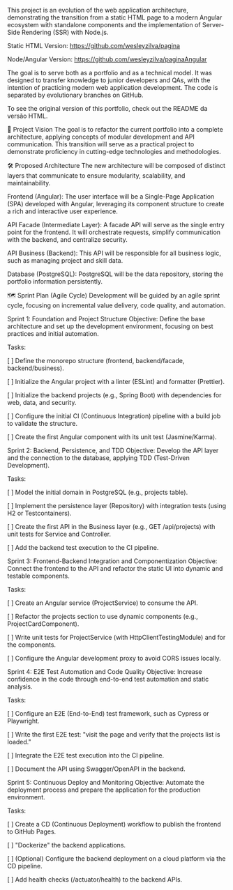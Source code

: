 This project is an evolution of the web application architecture, demonstrating the transition from a static HTML page to a modern Angular ecosystem with standalone components and the implementation of Server-Side Rendering (SSR) with Node.js.

Static HTML Version: https://github.com/wesleyzilva/pagina

Node/Angular Version: https://github.com/wesleyzilva/paginaAngular

The goal is to serve both as a portfolio and as a technical model. It was designed to transfer knowledge to junior developers and QAs, with the intention of practicing modern web application development. The code is separated by evolutionary branches on GitHub.

To see the original version of this portfolio, check out the README da versão HTML.

🚀 Project Vision
The goal is to refactor the current portfolio into a complete architecture, applying concepts of modular development and API communication. This transition will serve as a practical project to demonstrate proficiency in cutting-edge technologies and methodologies.

🛠️ Proposed Architecture
The new architecture will be composed of distinct layers that communicate to ensure modularity, scalability, and maintainability.

Frontend (Angular): The user interface will be a Single-Page Application (SPA) developed with Angular, leveraging its component structure to create a rich and interactive user experience.

API Facade (Intermediate Layer): A facade API will serve as the single entry point for the frontend. It will orchestrate requests, simplify communication with the backend, and centralize security.

API Business (Backend): This API will be responsible for all business logic, such as managing project and skill data.

Database (PostgreSQL): PostgreSQL will be the data repository, storing the portfolio information persistently.

🗺️ Sprint Plan (Agile Cycle)
Development will be guided by an agile sprint cycle, focusing on incremental value delivery, code quality, and automation.

Sprint 1: Foundation and Project Structure
Objective: Define the base architecture and set up the development environment, focusing on best practices and initial automation.

Tasks:

[ ] Define the monorepo structure (frontend, backend/facade, backend/business).

[ ] Initialize the Angular project with a linter (ESLint) and formatter (Prettier).

[ ] Initialize the backend projects (e.g., Spring Boot) with dependencies for web, data, and security.

[ ] Configure the initial CI (Continuous Integration) pipeline with a build job to validate the structure.

[ ] Create the first Angular component with its unit test (Jasmine/Karma).

Sprint 2: Backend, Persistence, and TDD
Objective: Develop the API layer and the connection to the database, applying TDD (Test-Driven Development).

Tasks:

[ ] Model the initial domain in PostgreSQL (e.g., projects table).

[ ] Implement the persistence layer (Repository) with integration tests (using H2 or Testcontainers).

[ ] Create the first API in the Business layer (e.g., GET /api/projects) with unit tests for Service and Controller.

[ ] Add the backend test execution to the CI pipeline.

Sprint 3: Frontend-Backend Integration and Componentization
Objective: Connect the frontend to the API and refactor the static UI into dynamic and testable components.

Tasks:

[ ] Create an Angular service (ProjectService) to consume the API.

[ ] Refactor the projects section to use dynamic components (e.g., ProjectCardComponent).

[ ] Write unit tests for ProjectService (with HttpClientTestingModule) and for the components.

[ ] Configure the Angular development proxy to avoid CORS issues locally.

Sprint 4: E2E Test Automation and Code Quality
Objective: Increase confidence in the code through end-to-end test automation and static analysis.

Tasks:

[ ] Configure an E2E (End-to-End) test framework, such as Cypress or Playwright.

[ ] Write the first E2E test: "visit the page and verify that the projects list is loaded."

[ ] Integrate the E2E test execution into the CI pipeline.

[ ] Document the API using Swagger/OpenAPI in the backend.

Sprint 5: Continuous Deploy and Monitoring
Objective: Automate the deployment process and prepare the application for the production environment.

Tasks:

[ ] Create a CD (Continuous Deployment) workflow to publish the frontend to GitHub Pages.

[ ] "Dockerize" the backend applications.

[ ] (Optional) Configure the backend deployment on a cloud platform via the CD pipeline.

[ ] Add health checks (/actuator/health) to the backend APIs.
